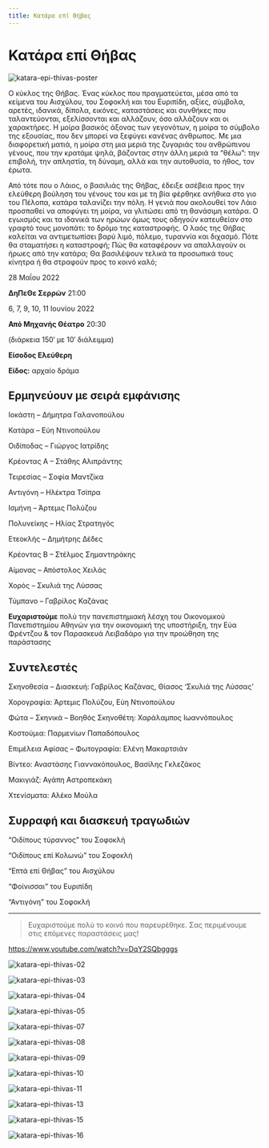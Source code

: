 ```yaml
---
title: Κατάρα επί Θήβας
---
```


# Κατάρα επί Θήβας

![katara-epi-thivas-poster](https://github.com/theatrikiopa/theatrikiopa.eu/assets/16403754/3b5c8ce7-f018-40d5-81fe-f15aeebc0f67)

Ο κύκλος της Θήβας. Ένας κύκλος που πραγματεύεται, μέσα από τα κείμενα του Αισχύλου, του Σοφοκλή και του Ευριπίδη, αξίες, σύμβολα, αρετές, ιδανικά, δίπολα, εικόνες, καταστάσεις και συνθήκες που ταλαντεύονται, εξελίσσονται και αλλάζουν, όσο αλλάζουν και οι χαρακτήρες. Η μοίρα βασικός άξονας των γεγονότων, η μοίρα το σύμβολο της εξουσίας, που δεν μπορεί να ξεφύγει κανένας άνθρωπος. Με μια διαφορετική ματιά, η μοίρα στη μια μεριά της ζυγαριάς του ανθρώπινου γένους, που την κρατάμε ψηλά, βάζοντας στην άλλη μεριά τα “θέλω”: την επιβολή, την απληστία, τη δύναμη, αλλά και την αυτοθυσία, το ήθος, τον έρωτα.

Από τότε που ο Λάιος, ο βασιλιάς της Θήβας, έδειξε ασέβεια προς την ελεύθερη βούληση του γένους του και με τη βία φέρθηκε ανήθικα στο γιο του Πέλοπα, κατάρα ταλανίζει την πόλη. Η γενιά που ακολουθεί τον Λάιο προσπαθεί να αποφύγει τη μοίρα, να γλιτώσει από τη θανάσιμη κατάρα. Ο εγωισμός και τα ιδανικά των ηρώων όμως τους οδηγούν κατευθείαν στο γραφτό τους μονοπάτι: το δρόμο της καταστροφής. Ο λαός της Θήβας καλείται να αντιμετωπίσει βαρύ λιμό, πόλεμο, τυραννία και διχασμό. Πότε θα σταματήσει η καταστροφή; Πώς θα καταφέρουν να απαλλαγούν οι ήρωες από την κατάρα; Θα βασιλέψουν τελικά τα προσωπικά τους κίνητρα ή θα στραφούν προς το κοινό καλό;

28 Μαΐου 2022

**ΔηΠεΘε Σερρών** 21:00

6, 7, 9, 10, 11 Ιουνίου 2022

**Από Μηχανής Θέατρο** 20:30

(διάρκεια 150′ με 10′ διάλειμμα)

**Είσοδος Ελεύθερη**

**Είδος:** αρχαίο δράμα

## Ερμηνεύουν με σειρά εμφάνισης
Ιοκάστη – Δήμητρα Γαλανοπούλου

Κατάρα – Εύη Ντινοπούλου

Οιδίποδας – Γιώργος Ιατρίδης

Κρέοντας Α – Στάθης Αλιπράντης

Τειρεσίας – Σοφία Μαντζίκα

Αντιγόνη – Ηλέκτρα Τσίπρα

Ισμήνη – Άρτεμις Πολύζου

Πολυνείκης – Ηλίας Στρατηγός

Ετεοκλής – Δημήτρης Δέδες

Κρέοντας Β – Στέλμος Σημαντηράκης

Αίμονας – Απόστολος Χειλάς

Χορός – Σκυλιά της Λύσσας

Τύμπανο – Γαβρίλος Καζάνας

**Ευχαριστούμε** πολύ την πανεπιστημιακή λέσχη του Οικονομικού Πανεπιστημίου Αθηνών για την οικονομική της υποστήριξη, την Εύα Φρέντζου & τον Παρασκευά Λειβαδάρο για την προώθηση της παράστασης

## Συντελεστές
Σκηνοθεσία – Διασκευή: Γαβρίλος Καζάνας, Θίασος ‘Σκυλιά της Λύσσας’

Χορογραφία: Άρτεμις Πολύζου, Εύη Ντινοπούλου

Φώτα – Σκηνικά – Βοηθός Σκηνοθέτη: Χαράλαμπος Ιωαννόπουλος

Κοστούμια: Παρμενίων Παπαδόπουλος

Επιμέλεια Αφίσας – Φωτογραφία: Ελένη Μακαρτσιάν

Βίντεο: Αναστάσης Γιαννακόπουλος, Βασίλης Γκλεζάκος

Μακιγιάζ: Αγάπη Αστροπεκάκη

Χτενίσματα: Αλέκο Μούλα

## Συρραφή και διασκευή τραγωδιών
“Οιδίπους τύραννος” του Σοφοκλή

“Οιδίπους επί Κολωνώ” του Σοφοκλή

“Επτά επί Θήβας” του Αισχύλου

“Φοίνισσαι” του Ευριπίδη

“Αντιγόνη” του Σοφοκλή

***
> Ευχαριστούμε πολύ το κοινό που παρευρέθηκε.
> Σας περιμένουμε στις επόμενες παραστάσεις μας!

https://www.youtube.com/watch?v=DqY2SQbgggs

![katara-epi-thivas-02](https://github.com/theatrikiopa/theatrikiopa.eu/assets/16403754/8b3f5930-9465-42ec-b615-0b68c9892a2f)

![katara-epi-thivas-03](https://github.com/theatrikiopa/theatrikiopa.eu/assets/16403754/77ca890c-68a9-4641-8d1b-1ab10da788bb)

![katara-epi-thivas-04](https://github.com/theatrikiopa/theatrikiopa.eu/assets/16403754/8a047365-b8b4-4ffd-b7a3-889e1242592d)

![katara-epi-thivas-05](https://github.com/theatrikiopa/theatrikiopa.eu/assets/16403754/5e4a1479-2db6-4218-8eb7-2c5cc733cfdf)

![katara-epi-thivas-07](https://github.com/theatrikiopa/theatrikiopa.eu/assets/16403754/042021af-ba70-47d5-b4a7-33d431d9ca15)

![katara-epi-thivas-08](https://github.com/theatrikiopa/theatrikiopa.eu/assets/16403754/9de2dd9a-cbfa-4890-bcc9-fb6567d683fa)

![katara-epi-thivas-09](https://github.com/theatrikiopa/theatrikiopa.eu/assets/16403754/094080b2-c362-4838-a302-02305a892790)

![katara-epi-thivas-10](https://github.com/theatrikiopa/theatrikiopa.eu/assets/16403754/72a1802d-4a98-4adc-b708-e48de787bd4f)

![katara-epi-thivas-11](https://github.com/theatrikiopa/theatrikiopa.eu/assets/16403754/a9fbab49-4ab3-4158-aaf6-7f97b7487e97)

![katara-epi-thivas-13](https://github.com/theatrikiopa/theatrikiopa.eu/assets/16403754/1046162b-6674-4404-b529-4ccd6d67f75b)

![katara-epi-thivas-15](https://github.com/theatrikiopa/theatrikiopa.eu/assets/16403754/b7b72561-e9d5-47db-a5f3-b9a821892bbb)

![katara-epi-thivas-16](https://github.com/theatrikiopa/theatrikiopa.eu/assets/16403754/b6114341-679a-4b9a-87aa-4bebf0f9ca53)
